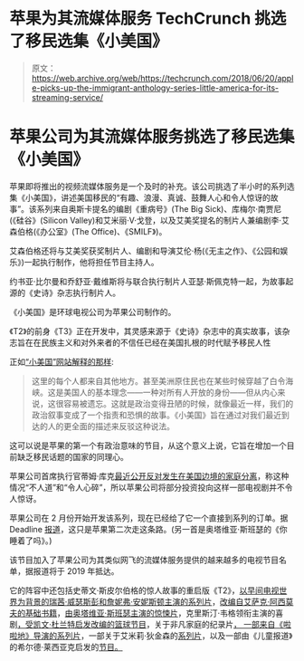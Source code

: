 # 苹果为其流媒体服务 TechCrunch 挑选了移民选集《小美国》

> 原文：<https://web.archive.org/web/https://techcrunch.com/2018/06/20/apple-picks-up-the-immigrant-anthology-series-little-america-for-its-streaming-service/>

# 苹果公司为其流媒体服务挑选了移民选集《小美国》

苹果即将推出的视频流媒体服务是一个及时的补充。该公司挑选了半小时的系列选集《小美国》，讲述美国移民的“有趣、浪漫、真诚、鼓舞人心和令人惊讶的故事”。该系列来自奥斯卡提名的编剧《重病号》(The Big Sick)、库梅尔·南贾尼(《硅谷》(Silicon Valley)和艾米丽·V·戈登，以及艾美奖提名的制片人兼编剧李·艾森伯格(《办公室》(The Office)、《SMILF》)。

艾森伯格还将与艾美奖获奖制片人、编剧和导演艾伦·杨(《无主之作》、《公园和娱乐》)一起执行制作，他将担任节目主持人。

约书亚·比尔曼和乔舒亚·戴维斯将与联合执行制片人亚瑟·斯佩克特一起，为故事起源的《史诗》杂志执行制片人。

《小美国》是环球电视公司为苹果公司制作的。

《T2》的前身《T3》正在开发中，其灵感来源于《史诗》杂志中的真实故事，该杂志旨在在民族主义和对外来者的不信任已经在美国扎根的时代赋予移民人性

正如[“小美国”网站解释的那样](https://web.archive.org/web/20221206022436/http://epicmagazine.com/littleamerica/):

> 这里的每个人都来自其他地方。甚至美洲原住民也在某些时候穿越了白令海峡。这是美国人的基本理念——一种对所有人开放的身份——但从内心来说，这很容易被遗忘。这就是政治变得丑陋的时候，就像最近一样，我们的政治叙事变成了一个指责和恐惧的故事。《小美国》旨在通过对我们最近到达的人的更全面的描述来反驳这种说法。

这可以说是苹果的第一个有政治意味的节目，从这个意义上说，它旨在增加一个目前缺乏移民话题的国家的同理心。

苹果公司首席执行官蒂姆·库克[最近公开反对发生在美国边境的家庭分离](https://web.archive.org/web/20221206022436/https://techcrunch.com/2018/06/19/tech-leaders-condemn-policy-leading-to-family-separations-at-the-border/)，称这种情况“不人道”和“令人心碎”，所以苹果公司将部分投资投向这样一部电视剧并不令人惊讶。

苹果公司在 2 月份开始开发该系列，现在已经给了它一个直接到系列的订单。据 Deadline [报道](https://web.archive.org/web/20221206022436/https://deadline.com/2018/06/apple-little-america-immigrant-anthology-series-the-big-sick-writers-lee-eisenberg-alan-yang-1202413632/)，这只是苹果第二次走这条路。(另一首是奥塔维亚·斯班瑟的《你睡着了吗》。)

该节目加入了苹果公司为其类似网飞的流媒体服务提供的越来越多的电视节目名单，据报道将于 2019 年抵达。

它的阵容中还包括史蒂文·斯皮尔伯格的惊人故事的重启版《T2》，[以早间电视世界为背景的瑞茜·威瑟斯彭和詹妮弗·安妮斯顿主演的系列片](https://web.archive.org/web/20221206022436/https://techcrunch.com/2017/11/08/apple-orders-two-seasons-of-jennifer-aniston-reese-witherspoon-tv-drama/)，[改编自艾萨克·阿西莫夫的基础书籍](https://web.archive.org/web/20221206022436/https://techcrunch.com/2018/04/10/apple-foundation-series/)，[由奥塔维亚·斯班瑟主演的惊悚片](https://web.archive.org/web/20221206022436/https://beta.techcrunch.com/2018/01/03/apple-picks-up-reese-witherspoon-thriller-starring-octavia-spencer/)，克里斯汀·韦格领衔主演的喜剧[，](https://web.archive.org/web/20221206022436/https://techcrunch.com/2018/01/17/apple-greenlights-new-reese-witherspoon-backed-comedy-series-starring-kristen-wiig/)[受凯文·杜兰特启发改编的篮球节目](https://web.archive.org/web/20221206022436/https://techcrunch.com/2018/02/13/apple-is-developing-a-scripted-basketball-show-inspired-by-kevin-durants-life/)，关于非凡家庭的纪录片[， 一部来自《啦啦地》导演的](https://web.archive.org/web/20221206022436/https://techcrunch.com/2018/01/05/apple-adds-a-documentary-series-about-extraordinary-homes-to-its-streaming-lineup/)[系列片](https://web.archive.org/web/20221206022436/https://techcrunch.com/2018/01/25/apple-damien-chazelle/)，一部关于艾米莉·狄金森的[系列片](https://web.archive.org/web/20221206022436/https://techcrunch.com/2018/05/30/apple-dickinson/)，以及一部由《儿童报道》的希尔德·莱西亚克启发的[节目。](https://web.archive.org/web/20221206022436/https://techcrunch.com/2018/06/13/apple-orders-a-10-episode-mystery-series-inspired-by-kid-reporter-hilde-lysiak/)